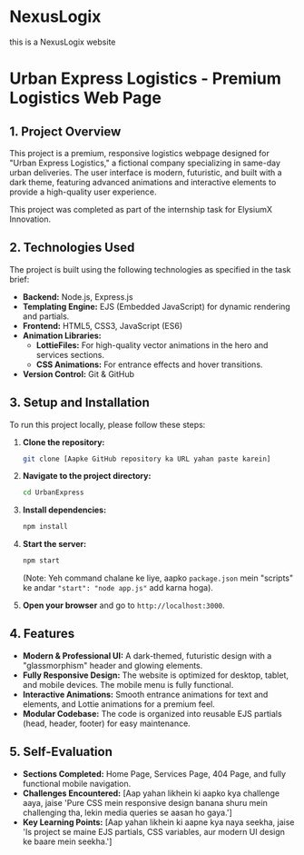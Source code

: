 # NexusLogix
this is a NexusLogix website
# Urban Express Logistics - Premium Logistics Web Page

## 1. Project Overview

This project is a premium, responsive logistics webpage designed for "Urban Express Logistics," a fictional company specializing in same-day urban deliveries. The user interface is modern, futuristic, and built with a dark theme, featuring advanced animations and interactive elements to provide a high-quality user experience.

This project was completed as part of the internship task for ElysiumX Innovation.

## 2. Technologies Used

The project is built using the following technologies as specified in the task brief:

* **Backend:** Node.js, Express.js
* **Templating Engine:** EJS (Embedded JavaScript) for dynamic rendering and partials.
* **Frontend:** HTML5, CSS3, JavaScript (ES6)
* **Animation Libraries:**
    * **LottieFiles:** For high-quality vector animations in the hero and services sections.
    * **CSS Animations:** For entrance effects and hover transitions.
* **Version Control:** Git & GitHub

## 3. Setup and Installation

To run this project locally, please follow these steps:

1.  **Clone the repository:**
    ```bash
    git clone [Aapke GitHub repository ka URL yahan paste karein]
    ```
2.  **Navigate to the project directory:**
    ```bash
    cd UrbanExpress
    ```
3.  **Install dependencies:**
    ```bash
    npm install
    ```
4.  **Start the server:**
    ```bash
    npm start
    ```
    (Note: Yeh command chalane ke liye, aapko `package.json` mein "scripts" ke andar `"start": "node app.js"` add karna hoga).

5.  **Open your browser** and go to `http://localhost:3000`.

## 4. Features

* **Modern & Professional UI:** A dark-themed, futuristic design with a "glassmorphism" header and glowing elements.
* **Fully Responsive Design:** The website is optimized for desktop, tablet, and mobile devices. The mobile menu is fully functional.
* **Interactive Animations:** Smooth entrance animations for text and elements, and Lottie animations for a premium feel.
* **Modular Codebase:** The code is organized into reusable EJS partials (head, header, footer) for easy maintenance.

## 5. Self-Evaluation

* **Sections Completed:** Home Page, Services Page, 404 Page, and fully functional mobile navigation.
* **Challenges Encountered:** [Aap yahan likhein ki aapko kya challenge aaya, jaise 'Pure CSS mein responsive design banana shuru mein challenging tha, lekin media queries se aasan ho gaya.']
* **Key Learning Points:** [Aap yahan likhein ki aapne kya naya seekha, jaise 'Is project se maine EJS partials, CSS variables, aur modern UI design ke baare mein seekha.']